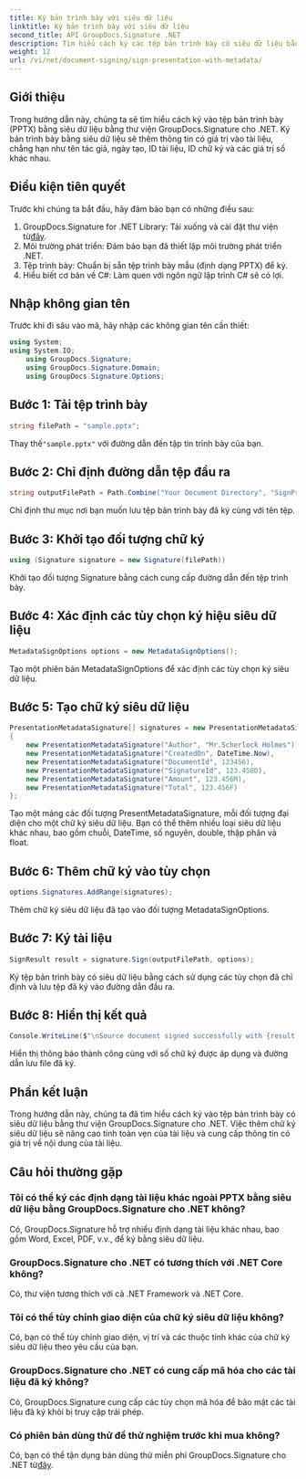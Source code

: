 ```yaml
---
title: Ký bản trình bày với siêu dữ liệu
linktitle: Ký bản trình bày với siêu dữ liệu
second_title: API GroupDocs.Signature .NET
description: Tìm hiểu cách ký các tệp bản trình bày có siêu dữ liệu bằng GroupDocs.Signature cho .NET. Tăng cường tính toàn vẹn của tài liệu và thêm thông tin có giá trị.
weight: 12
url: /vi/net/document-signing/sign-presentation-with-metadata/
---
```

## Giới thiệu
Trong hướng dẫn này, chúng ta sẽ tìm hiểu cách ký vào tệp bản trình bày (PPTX) bằng siêu dữ liệu bằng thư viện GroupDocs.Signature cho .NET. Ký bản trình bày bằng siêu dữ liệu sẽ thêm thông tin có giá trị vào tài liệu, chẳng hạn như tên tác giả, ngày tạo, ID tài liệu, ID chữ ký và các giá trị số khác nhau.
## Điều kiện tiên quyết
Trước khi chúng ta bắt đầu, hãy đảm bảo bạn có những điều sau:
1.  GroupDocs.Signature for .NET Library: Tải xuống và cài đặt thư viện từ[đây](https://releases.groupdocs.com/signature/net/).
2. Môi trường phát triển: Đảm bảo bạn đã thiết lập môi trường phát triển .NET.
3. Tệp trình bày: Chuẩn bị sẵn tệp trình bày mẫu (định dạng PPTX) để ký.
4. Hiểu biết cơ bản về C#: Làm quen với ngôn ngữ lập trình C# sẽ có lợi.

## Nhập không gian tên
Trước khi đi sâu vào mã, hãy nhập các không gian tên cần thiết:
```csharp
using System;
using System.IO;
    using GroupDocs.Signature;
    using GroupDocs.Signature.Domain;
    using GroupDocs.Signature.Options;
```
## Bước 1: Tải tệp trình bày
```csharp
string filePath = "sample.pptx";
```
 Thay thế`"sample.pptx"` với đường dẫn đến tập tin trình bày của bạn.
## Bước 2: Chỉ định đường dẫn tệp đầu ra
```csharp
string outputFilePath = Path.Combine("Your Document Directory", "SignPresentationWithMetadata", "SignedWithMetadata.pptx");
```
Chỉ định thư mục nơi bạn muốn lưu tệp bản trình bày đã ký cùng với tên tệp.
## Bước 3: Khởi tạo đối tượng chữ ký
```csharp
using (Signature signature = new Signature(filePath))
```
Khởi tạo đối tượng Signature bằng cách cung cấp đường dẫn đến tệp trình bày.
## Bước 4: Xác định các tùy chọn ký hiệu siêu dữ liệu
```csharp
MetadataSignOptions options = new MetadataSignOptions();
```
Tạo một phiên bản MetadataSignOptions để xác định các tùy chọn ký siêu dữ liệu.
## Bước 5: Tạo chữ ký siêu dữ liệu
```csharp
PresentationMetadataSignature[] signatures = new PresentationMetadataSignature[]
{
    new PresentationMetadataSignature("Author", "Mr.Scherlock Holmes"),
    new PresentationMetadataSignature("CreatedOn", DateTime.Now),
    new PresentationMetadataSignature("DocumentId", 123456),
    new PresentationMetadataSignature("SignatureId", 123.456D),
    new PresentationMetadataSignature("Amount", 123.456M),
    new PresentationMetadataSignature("Total", 123.456F)
};
```
Tạo một mảng các đối tượng PresentMetadataSignature, mỗi đối tượng đại diện cho một chữ ký siêu dữ liệu. Bạn có thể thêm nhiều loại siêu dữ liệu khác nhau, bao gồm chuỗi, DateTime, số nguyên, double, thập phân và float.
## Bước 6: Thêm chữ ký vào tùy chọn
```csharp
options.Signatures.AddRange(signatures);
```
Thêm chữ ký siêu dữ liệu đã tạo vào đối tượng MetadataSignOptions.
## Bước 7: Ký tài liệu
```csharp
SignResult result = signature.Sign(outputFilePath, options);
```
Ký tệp bản trình bày có siêu dữ liệu bằng cách sử dụng các tùy chọn đã chỉ định và lưu tệp đã ký vào đường dẫn đầu ra.
## Bước 8: Hiển thị kết quả
```csharp
Console.WriteLine($"\nSource document signed successfully with {result.Succeeded.Count} signature(s).\nFile saved at {outputFilePath}.");
```
Hiển thị thông báo thành công cùng với số chữ ký được áp dụng và đường dẫn lưu file đã ký.

## Phần kết luận
Trong hướng dẫn này, chúng ta đã tìm hiểu cách ký vào tệp bản trình bày có siêu dữ liệu bằng thư viện GroupDocs.Signature cho .NET. Việc thêm chữ ký siêu dữ liệu sẽ nâng cao tính toàn vẹn của tài liệu và cung cấp thông tin có giá trị về nội dung của tài liệu.

## Câu hỏi thường gặp
### Tôi có thể ký các định dạng tài liệu khác ngoài PPTX bằng siêu dữ liệu bằng GroupDocs.Signature cho .NET không?
Có, GroupDocs.Signature hỗ trợ nhiều định dạng tài liệu khác nhau, bao gồm Word, Excel, PDF, v.v., để ký bằng siêu dữ liệu.
### GroupDocs.Signature cho .NET có tương thích với .NET Core không?
Có, thư viện tương thích với cả .NET Framework và .NET Core.
### Tôi có thể tùy chỉnh giao diện của chữ ký siêu dữ liệu không?
Có, bạn có thể tùy chỉnh giao diện, vị trí và các thuộc tính khác của chữ ký siêu dữ liệu theo yêu cầu của bạn.
### GroupDocs.Signature cho .NET có cung cấp mã hóa cho các tài liệu đã ký không?
Có, GroupDocs.Signature cung cấp các tùy chọn mã hóa để bảo mật các tài liệu đã ký khỏi bị truy cập trái phép.
### Có phiên bản dùng thử để thử nghiệm trước khi mua không?
 Có, bạn có thể tận dụng bản dùng thử miễn phí GroupDocs.Signature cho .NET từ[đây](https://releases.groupdocs.com/).